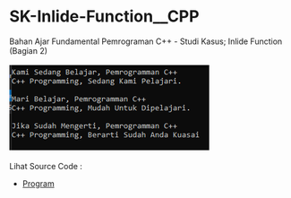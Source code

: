 # SK-Inlide-Function__CPP
Bahan Ajar Fundamental Pemrograman C++ - Studi Kasus; Inlide Function (Bagian 2)<br><br>
<img src="https://github.com/RizkyKhapidsyah/SK-Inlide-Function__CPP/blob/master/SK-Inlide-Function__CPP/Result/001.PNG"><br><br>
Lihat Source Code : <br>
- <a href="https://github.com/RizkyKhapidsyah/SK-Inlide-Function__CPP/blob/master/SK-Inlide-Function__CPP/Source.cpp">Program</a>
